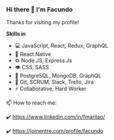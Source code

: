 ### Hi there 👋 I'm Facundo

Thanks for visiting my profile!
<!--
**fmarilao/fmarilao** is a ✨ _special_ ✨ repository because its `README.md` (this file) appears on your GitHub profile.
-->
**Skills in**

- 💻 JavaScript, React, Redux, GraphQL
- 📱 React Native
- ⚙️ Node.JS, Express.Js
- 👁️ CSS, SASS
- 💽 PostgreSQL, MongoDB, GraphQL
- 💬 Git, SCRUM, Slack, Trello, Jira
- ⚡ Collaborative, Hard Worker




📫 How to reach me:

:heavy_check_mark: https://www.linkedin.com/in/fmarilao/

:heavy_check_mark: https://joinentre.com/profile/facundo


